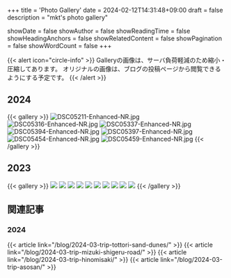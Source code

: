 +++
title = 'Photo Gallery'
date = 2024-02-12T14:31:48+09:00
draft = false
description = "mkt's photo gallery"

showDate = false
showAuthor = false
showReadingTime = false
showHeadingAnchors = false
showRelatedContent = false
showPagination = false
showWordCount = false
+++


{{< alert icon="circle-info" >}}
Galleryの画像は、サーバ負荷軽減のため縮小・圧縮してあります。
オリジナルの画像は、ブログの投稿ページから閲覧できるようにする予定です。
{{< /alert >}}


## 2024

{{< gallery >}}
    <img src="2024/DSC05211-Enhanced-NR.jpg" alt="DSC05211-Enhanced-NR.jpg" class="grid-w33" />
    <img src="2024/DSC05316-Enhanced-NR.jpg" alt="DSC05316-Enhanced-NR.jpg" class="grid-w33" />
    <img src="2024/DSC05337-Enhanced-NR.jpg" alt="DSC05337-Enhanced-NR.jpg" class="grid-w33" />
    <img src="2024/DSC05394-Enhanced-NR.jpg" alt="DSC05394-Enhanced-NR.jpg" class="grid-w33" />
    <img src="2024/DSC05397-Enhanced-NR.jpg" alt="DSC05397-Enhanced-NR.jpg" class="grid-w33" />
    <img src="2024/DSC05454-Enhanced-NR.jpg" alt="DSC05454-Enhanced-NR.jpg" class="grid-w33" />
    <img src="2024/DSC05459-Enhanced-NR.jpg" alt="DSC05459-Enhanced-NR.jpg" class="grid-w33" />
{{< /gallery >}}


## 2023

{{< gallery >}}
    <img src="img/DSC04874-dev.jpg" class="grid-w33" />
    <img src="img/DSC04882-dev.jpg" class="grid-w33" />
    <img src="img/DSC04888-dev.jpg" class="grid-w33" />
    <img src="img/DSC04916-dev.jpg" class="grid-w33" />
    <img src="img/DSC04932-dev.jpg" class="grid-w33" />
    <img src="img/DSC05016-dev.jpg" class="grid-w33" />
    <img src="img/DSC05124-dev.jpg" class="grid-w33" />
    <img src="img/DSC05140-dev.jpg" class="grid-w33" />
    <img src="img/DSC05142-dev.jpg" class="grid-w33" />
    <img src="img/DSC05153-dev.jpg" class="grid-w33" />
{{< /gallery >}}


## 関連記事

### 2024

{{< article link="/blog/2024-03-trip-tottori-sand-dunes/" >}}
{{< article link="/blog/2024-03-trip-mizuki-shigeru-road/" >}}
{{< article link="/blog/2024-03-trip-hinomisaki/" >}}
{{< article link="/blog/2024-03-trip-asosan/" >}}

